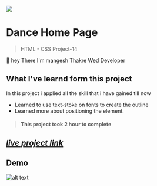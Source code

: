 ![](https://img.shields.io/badge/Live%20Project%2014-Dance%20Home%20Page-brightgreen)

# Dance Home Page
> HTML - CSS Project-14

🙌 hey There I'm mangesh Thakre Wed Developer 
##  What I've learnd form this project 

 In this project i applied all the skill that i have gained till now 
 - Learned to use text-stoke on fonts to create the outline
 - Learned more about positioning the element.


> #### This project took 2 hour to complete  

 ##  _[live project link](https://full-stack-js-html-css-project-14.netlify.app/ "HTML-CSS_Project-14" )_

## Demo
![alt text](https://github.com/MangeshThakre/HTML-CSS-Project-10/blob/master/porject-14.png)